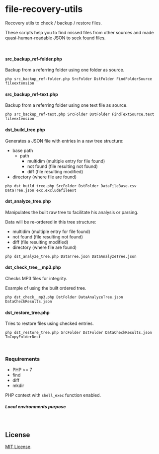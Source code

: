 # file-recovery-utils

Recovery utils to check / backup / restore files.

These scripts help you to find missed files from other sources and made quasi-human-readable JSON to seek found files.

 

#### src_backup_ref-folder.php

Backup from a referring folder using one folder as source.
```
php src_backup_ref-folder.php SrcFolder DstFolder FindFolderSource fileextension
```


#### src_backup_ref-text.php

Backup from a referring folder using one text file as source.
```
php src_backup_ref-text.php SrcFolder DstFolder FindTextSource.text fileextension
```


#### dst_build_tree.php

Generates a JSON file with entries in a raw tree structure: 
- base path
  - path
    - multidim (multiple entry for file found)
    - not found (file resulting not found)
    - diff (file resulting modified)
- directory (where file are found)
```
php dst_build_tree.php SrcFolder DstFolder DataFileBase.csv DataTree.json exc,excludefileext
```


#### dst_analyze_tree.php

Manipulates the built raw tree to facilitate his analysis or parsing.

Data will be re-ordered in this tree structure: 
- multidim (multiple entry for file found)
- not found (file resulting not found)
- diff (file resulting modified)
- directory (where file are found)
```
php dst_analyze_tree.php DataTree.json DataAnalyzeTree.json
```


#### dst_check_tree__mp3.php

Checks MP3 files for integrity.

Example of using the built ordered tree.

```
php dst_check__mp3.php DstFolder DataAnalyzeTree.json DataCheckResults.json
```


#### dst_restore_tree.php

Tries to restore files using checked entries.
```
php dst_restore_tree.php SrcFolder DstFolder DataCheckResults.json ToCopyFolderDest
```

 

### Requirements

* PHP >= 7
* find
* diff
* mkdir

PHP context with `shell_exec` function enabled.


##### Local environments purpose

 

## License

[MIT License](LICENSE).

